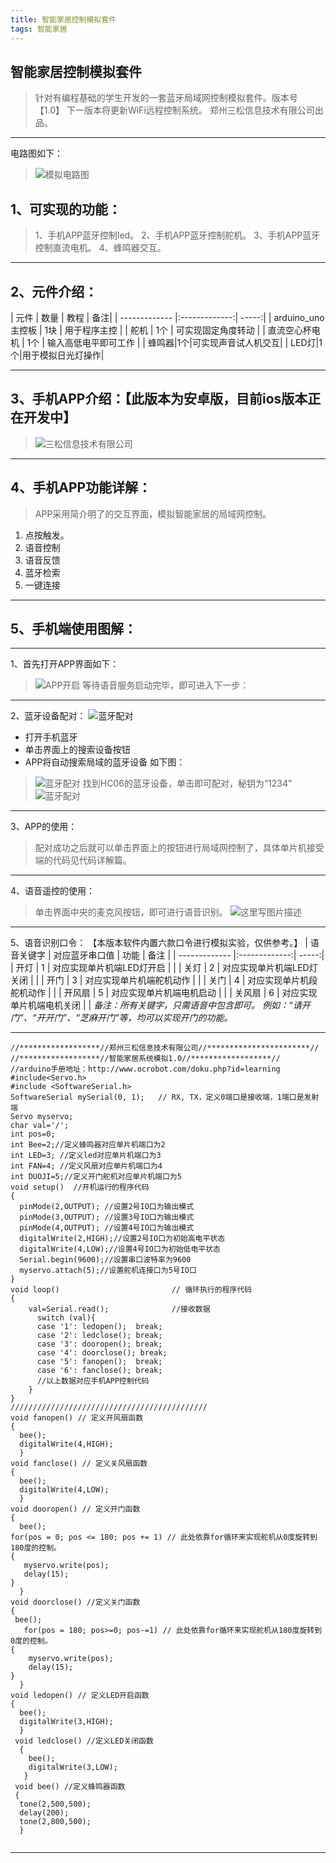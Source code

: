 ```yaml
---
title: 智能家居控制模拟套件
tags: 智能家居
---
```


智能家居控制模拟套件
----------

> 针对有编程基础的学生开发的一套蓝牙局域网控制模拟套件。版本号【1.0】
> 下一版本将更新WiFi远程控制系统。
> 郑州三松信息技术有限公司出品。

----------
电路图如下：
> ![模拟电路图](https://i.loli.net/2018/05/08/5af15e6a15331.png)

1、可实现的功能：
---------
<!--more-->
> 1、手机APP蓝牙控制led。
> 2、手机APP蓝牙控制舵机。
> 3、手机APP蓝牙控制直流电机。
> 4、蜂鸣器交互。


----------

2、元件介绍：
-------

| 元件 | 数量 | 教程 | 备注|
| ------------- |:-------------:| -----:| 
| arduino_uno主控板 | 1块 | 用于程序主控 | 
| 舵机 | 1个 | 可实现固定角度转动 | 
| 直流空心杯电机 | 1个 | 输入高低电平即可工作 | 
| 蜂鸣器|1个|可实现声音试人机交互|
| LED灯|1个|用于模拟日光灯操作|


----------

3、手机APP介绍：【此版本为安卓版，目前ios版本正在开发中】
--------------------------------

> ![三松信息技术有限公司](https://i.loli.net/2018/05/08/5af15eed448b2.png)


----------


4、手机APP功能详解：
------------

> APP采用简介明了的交互界面，模拟智能家居的局域网控制。
> 
 1. 点按触发。
 2. 语音控制
 3. 语音反馈
 4. 蓝牙检索
 5. 一键连接
 


----------

5、手机端使用图解：
----------


----------

 1、首先打开APP界面如下：
 

> ![APP开启](https://i.loli.net/2018/05/08/5af15f1d15962.png)
>等待语音服务启动完毕，即可进入下一步：


----------
2、蓝牙设备配对：
![蓝牙配对](https://i.loli.net/2018/05/08/5af15f32bbac9.jpg)

 - 打开手机蓝牙
 - 单击界面上的搜索设备按钮
 - APP将自动搜索局域的蓝牙设备
如下图：

> ![蓝牙配对](https://i.loli.net/2018/05/08/5af15f6834870.jpg)
> 找到HC06的蓝牙设备，单击即可配对，秘钥为“1234”
> ![蓝牙配对](https://i.loli.net/2018/05/08/5af15fd15950c.jpg)


----------
3、APP的使用：

> 配对成功之后就可以单击界面上的按钮进行局域网控制了，具体单片机接受端的代码见代码详解篇。


----------
4、语音遥控的使用：

> 单击界面中央的麦克风按钮，即可进行语音识别。
> ![这里写图片描述](https://i.loli.net/2018/05/08/5af15fe3dc149.png)


----------
5、语音识别口令：
【本版本软件内置六款口令进行模拟实验，仅供参考。】
| 语音关键字 | 对应蓝牙串口值 | 功能 | 备注 | 
| ------------- |:-------------:| -----:| 
| 开灯 | 1 | 对应实现单片机端LED灯开启 | |
| 关灯 | 2 | 对应实现单片机端LED灯关闭 |  | 
| 开门 | 3 | 对应实现单片机端舵机动作 | |
| 关门 | 4 | 对应实现单片机段舵机动作 | |
| 开风扇 | 5 | 对应实现单片机端电机启动 | |
| 关风扇 | 6 | 对应实现单片机端电机关闭 | |
*备注：所有关键字，只需语音中包含即可。*
*例如：“请开门”、“开开门”、“芝麻开门”等，均可以实现开门的功能。*


----------

```
//******************//郑州三松信息技术有限公司//***********************//
//******************//智能家居系统模拟1.0//******************//
//arduino手册地址：http://www.ocrobot.com/doku.php?id=learning
#include<Servo.h>
#include <SoftwareSerial.h>
SoftwareSerial mySerial(0, 1);   // RX, TX，定义0端口是接收端，1端口是发射端
Servo myservo; 
char val='/';
int pos=0;
int Bee=2;//定义蜂鸣器对应单片机端口为2
int LED=3; //定义led对应单片机端口为3
int FAN=4; //定义风扇对应单片机端口为4
int DUOJI=5;//定义开门舵机对应单片机端口为5
void setup()  //开机运行的程序代码
{
  pinMode(2,OUTPUT); //设置2号IO口为输出模式
  pinMode(3,OUTPUT); //设置3号IO口为输出模式
  pinMode(4,OUTPUT); //设置4号IO口为输出模式
  digitalWrite(2,HIGH);//设置2号IO口为初始高电平状态
  digitalWrite(4,LOW);//设置4号IO口为初始低电平状态
  Serial.begin(9600);//设置串口波特率为9600
  myservo.attach(5);//设置舵机连接口为5号IO口
} 
void loop()                         // 循环执行的程序代码
{           
    val=Serial.read();              //接收数据
      switch (val){
      case '1': ledopen();  break;
      case '2': ledclose(); break;
      case '3': dooropen(); break;
      case '4': doorclose(); break;
      case '5': fanopen();  break;
      case '6': fanclose(); break;
      //以上数据对应手机APP控制代码
    }
}
////////////////////////////////////////////
void fanopen() // 定义开风扇函数
{
  bee();
  digitalWrite(4,HIGH);
  }
void fanclose() // 定义关风扇函数
{
  bee();
  digitalWrite(4,LOW);
  }
void dooropen() // 定义开门函数
{  
  bee();
for(pos = 0; pos <= 180; pos += 1) // 此处依靠for循环来实现舵机从0度旋转到180度的控制。 
{                                  
   myservo.write(pos);              
   delay(15);                      
} 
  }
void doorclose() //定义关门函数
{
 bee();
   for(pos = 180; pos>=0; pos-=1) // 此处依靠for循环来实现舵机从180度旋转到0度的控制。   
{                                
    myservo.write(pos);           
    delay(15);                       
}   
  }
void ledopen() // 定义LED开启函数
{
  bee();
  digitalWrite(3,HIGH); 
  }
 void ledclose() //定义LED关闭函数
  {
    bee();
    digitalWrite(3,LOW); 
   }
 void bee() //定义蜂鸣器函数
 {
  tone(2,500,500);
  delay(200);
  tone(2,800,500);
  }
  
```


----------
